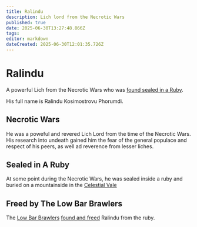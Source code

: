 ```yaml
---
title: Ralindu
description: Lich lord from the Necrotic Wars
published: true
date: 2025-06-30T13:27:48.866Z
tags: 
editor: markdown
dateCreated: 2025-06-30T12:01:35.726Z
---
```


# Ralindu
A powerful Lich from the Necrotic Wars who was [found sealed in a Ruby](/Events/finding-ralindu).

His full name is Ralindu Kosimostrovu Phorumdi. 


## Necrotic Wars
He was a poweful and revered Lich Lord from the time of the Necrotic Wars. His research into undeath gained him the fear of the general populace and respect of his peers, as well ad reverence from lesser liches.


## Sealed in A Ruby
At some point during the Necrotic Wars, he was sealed inside a ruby and buried on a mountainside in the [Celestial Vale](/locations/Mardun/celestial-vale)


## Freed by The Low Bar Brawlers

The [Low Bar Brawlers](/organizations/low-bar-brawlers) [found and freed](/Events/finding-ralindu) Ralindu from the ruby.

